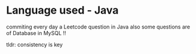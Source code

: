 # Language used - Java
 commiting every day a Leetcode question in Java also some questions are of Database in MySQL !!

tldr: consistency is key
